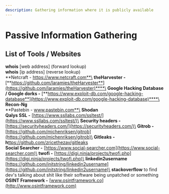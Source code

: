 ```yaml
---
description: Gathering information where it is publicly available
---
```


# Passive Information Gathering

## List of Tools / Websites

**whois** \[web address] (forward lookup)\
**whois** \[ip address] (reverse lookup)\
**Netcraft - https://www.netcraft.com**\
**theHarvester -** [**https://github.com/laramies/theHarvester**](https://github.com/laramies/theHarvester)****\
**Google Hacking Database / Google dorks -** [**https://www.exploit-db.com/google-hacking-database**](https://www.exploit-db.com/google-hacking-database)****\
**Recon-Ng**\
**Pastebin - www.pastebin.com**\
**Shodan**\
**Qalys SSL -** [https://www.ssllabs.com/ssltest/](https://www.ssllabs.com/ssltest/)\
**Security headers -** [https://securityheaders.com/](https://securityheaders.com/)\
**Gitrob -** [https://github.com/michenriksen/gitrob](https://github.com/michenriksen/gitrob)\
**Gitleaks - h**[ttps://github.com/zricethezav/gitleaks](https://github.com/zricethezav/gitleaks)\
**Social Searcher -** [https://www.social-searcher.com](https://www.social-searcher.com)\
**twofi -** [https://digi.ninja/projects/twofi.php](https://digi.ninja/projects/twofi.php)\
**linkedin2username** [https://github.com/initstring/linkedin2username](https://github.com/initstring/linkedin2username)\
**stackoverflow** to find dev's talking about shit like their software being unpatched or something\
**OSINT Framework -** [www.osintframework.co](http://www.osintframework.com)

